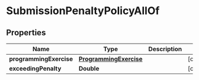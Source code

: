 

# SubmissionPenaltyPolicyAllOf


## Properties

| Name | Type | Description | Notes |
|------------ | ------------- | ------------- | -------------|
|**programmingExercise** | [**ProgrammingExercise**](ProgrammingExercise.md) |  |  [optional] |
|**exceedingPenalty** | **Double** |  |  [optional] |




